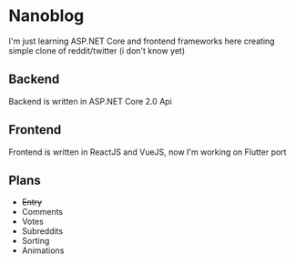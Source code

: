 # Nanoblog

I'm just learning ASP.NET Core and frontend frameworks here creating simple clone of reddit/twitter (i don't know yet)

## Backend

Backend is written in ASP.NET Core 2.0 Api

## Frontend

Frontend is written in ReactJS and VueJS, now I'm working on Flutter port

## Plans

- ~~Entry~~
- Comments
- Votes
- Subreddits
- Sorting
- Animations
